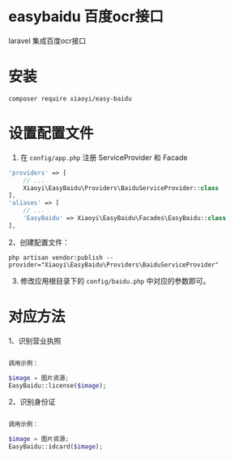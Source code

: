 # easybaidu 百度ocr接口
laravel 集成百度ocr接口
# 安装
````
composer require xiaoyi/easy-baidu
````

# 设置配置文件
1. 在 `config/app.php` 注册 ServiceProvider 和 Facade

```php
'providers' => [
    // ...
    Xiaoyi\EasyBaidu\Providers\BaiduServiceProvider::class
],
'aliases' => [
    // ...
    'EasyBaidu' => Xiaoyi\EasyBaidu\Facades\EasyBaidu::class
],
```

2、创建配置文件：
````
php artisan vendor:publish --provider="Xiaoyi\EasyBaidu\Providers\BaiduServiceProvider"
````
3. 修改应用根目录下的 `config/baidu.php` 中对应的参数即可。

# 对应方法

1、识别营业执照

```php

调用示例：

$image = 图片资源;
EasyBaidu::license($image);

```

2、识别身份证

```php

调用示例：

$image = 图片资源;
EasyBaidu::idcard($image);

```